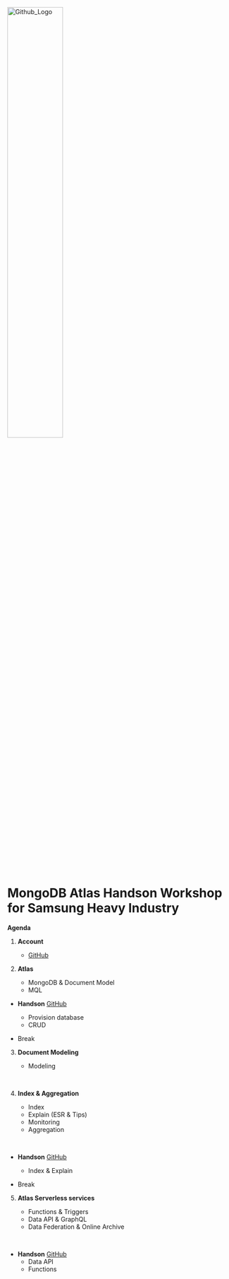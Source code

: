 <img src="https://companieslogo.com/img/orig/MDB_BIG-ad812c6c.png?t=1648915248" width="50%" title="Github_Logo"/> <br>

# MongoDB Atlas Handson Workshop for Samsung Heavy Industry

__Agenda__


1. __Account__
    - [GitHub][0]

2.  __Atlas__
    - MongoDB & Document Model
    - MQL
 
- __Handson__ [GitHub][1]
    - Provision database
    - CRUD
     

- Break
    

3. __Document Modeling__
    - Modeling
    
      
4.  __Index & Aggregation__
    - Index
    - Explain (ESR & Tips)
    - Monitoring
    - Aggregation
    
     
- __Handson__  [GitHub][3]
    - Index & Explain


- Break
        

5. __Atlas Serverless services__
    - Functions & Triggers
    - Data API & GraphQL
    - Data Federation & Online Archive
    
     
- __Handson__  [GitHub][5]
    - Data API
    - Functions


[0]: https://github.com/MongoDBAtlas/SamsungHeavyIndustry/tree/main/01.account

[1]: https://github.com/MongoDBAtlas/SamsungHeavyIndustry/tree/main/02.Provision%20and%20CRUD


[3]: https://github.com/MongoDBAtlas/SamsungHeavyIndustry/tree/main/03.index%20and%20aggregation


[5]: https://github.com/MongoDBAtlas/SamsungHeavyIndustry/tree/main/04.atlas-serverless